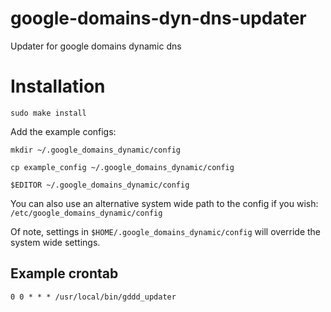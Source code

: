 # google-domains-dyn-dns-updater

Updater for google domains dynamic dns

# Installation

`sudo make install`

Add the example configs:

`mkdir ~/.google_domains_dynamic/config`

`cp example_config ~/.google_domains_dynamic/config`

`$EDITOR ~/.google_domains_dynamic/config`

You can also use an alternative system wide path to the config if you wish:
`/etc/google_domains_dynamic/config`

Of note, settings in `$HOME/.google_domains_dynamic/config` will override the system wide settings.

## Example crontab

```
0 0 * * * /usr/local/bin/gddd_updater
```
